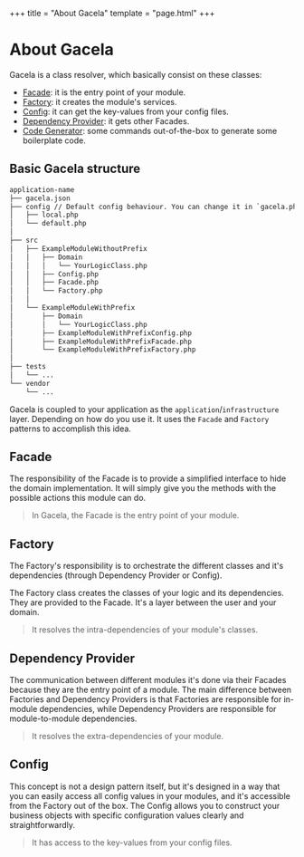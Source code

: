 +++
title = "About Gacela"
template = "page.html"
+++

# About Gacela

Gacela is a class resolver, which basically consist on these classes:

- [Facade](/about-gacela/facade): it is the entry point of your module.
- [Factory](/about-gacela/factory): it creates the module's services.
- [Config](/about-gacela/config): it can get the key-values from your config files.
- [Dependency Provider](/about-gacela/dependency-provider): it gets other Facades.
- [Code Generator](/about-gacela/code-generator): some commands out-of-the-box to generate some boilerplate code.

## Basic Gacela structure

```bash
application-name
├── gacela.json
├── config // Default config behaviour. You can change it in `gacela.php`
│   ├── local.php
│   └── default.php
│
├── src
│   ├── ExampleModuleWithoutPrefix
│   │   ├── Domain
│   │   │   └── YourLogicClass.php
│   │   ├── Config.php
│   │   ├── Facade.php
│   │   └── Factory.php
│   │
│   └── ExampleModuleWithPrefix
│       ├── Domain
│       │   └── YourLogicClass.php
│       ├── ExampleModuleWithPrefixConfig.php
│       ├── ExampleModuleWithPrefixFacade.php
│       └── ExampleModuleWithPrefixFactory.php
│
├── tests
│   └── ...
└── vendor
    └── ...
```

Gacela is coupled to your application as the `application`/`infrastructure` layer. Depending on how do you use it. 
It uses the `Facade` and `Factory` patterns to accomplish this idea.

## Facade

The responsibility of the Facade is to provide a simplified interface to hide the domain implementation.
It will simply give you the methods with the possible actions this module can do.

> In Gacela, the Facade is the entry point of your module. 

## Factory

The Factory's responsibility is to orchestrate the different classes and it's dependencies 
(through Dependency Provider or Config).

The Factory class creates the classes of your logic and its dependencies. 
They are provided to the Facade. It's a layer between the user and your domain.

> It resolves the intra-dependencies of your module's classes.

## Dependency Provider

The communication between different modules it's done via their Facades because they are the entry point of a module.
The main difference between Factories and Dependency Providers is that Factories are responsible for in-module
dependencies, while Dependency Providers are responsible for module-to-module dependencies.

> It resolves the extra-dependencies of your module.

## Config

This concept is not a design pattern itself, but it's designed in a way that you can easily access all config values in
your modules, and it's accessible from the Factory out of the box. The Config allows you to construct your business
objects with specific configuration values clearly and straightforwardly.

> It has access to the key-values from your config files.
